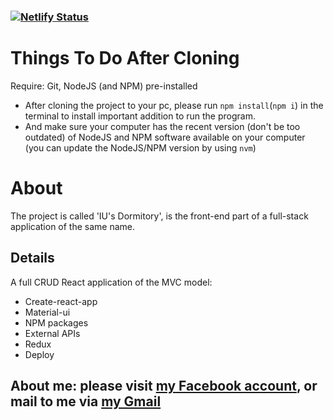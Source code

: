 ### [![Netlify Status](https://api.netlify.com/api/v1/badges/5b7e7b86-0128-4235-9b5e-ab30035cfe40/deploy-status)](https://app.netlify.com/sites/iu-dormitory/deploys)
# Things To Do After Cloning

Require: Git, NodeJS (and NPM) pre-installed
- After cloning the project to your pc, please run `npm install`(`npm i`) in the terminal to install important addition to run the program.
- And make sure your computer has the recent version (don't be too outdated) of NodeJS and NPM software available on your computer (you can update the NodeJS/NPM version by using `nvm`)

# About

The project is called 'IU's Dormitory', is the front-end part of a full-stack application of the same name.

## Details

A full CRUD React application of the MVC model:

- Create-react-app
- Material-ui
- NPM packages
- External APIs
- Redux
- Deploy

## About me: please visit [my Facebook account](https://www.facebook.com/thuc.katy/), or mail to me via [my Gmail](mailto:katyperrycbt@gmail.com)
